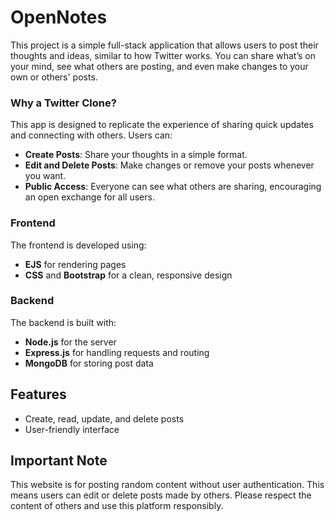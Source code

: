 # OpenNotes

This project is a simple full-stack application that allows users to post their thoughts and ideas, similar to how Twitter works. You can share what’s on your mind, see what others are posting, and even make changes to your own or others' posts. 

### Why a Twitter Clone?

This app is designed to replicate the experience of sharing quick updates and connecting with others. Users can:
- **Create Posts**: Share your thoughts in a simple format.
- **Edit and Delete Posts**: Make changes or remove your posts whenever you want.
- **Public Access**: Everyone can see what others are sharing, encouraging an open exchange for all users.

### Frontend
The frontend is developed using:
- **EJS** for rendering pages
- **CSS** and **Bootstrap** for a clean, responsive design

### Backend
The backend is built with:
- **Node.js** for the server
- **Express.js** for handling requests and routing
- **MongoDB** for storing post data

## Features
- Create, read, update, and delete posts
- User-friendly interface

## Important Note

This website is for posting random content without user authentication. This means users can edit or delete posts made by others. Please respect the content of others and use this platform responsibly.


